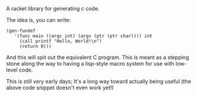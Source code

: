 A racket library for generating c code.

The idea is, you can write:

    (gen-fundef
       '(func main ((argc int) (argv (ptr (ptr char)))) int
         (call printf "Hello, World!\n")
         (return 0)))

And this will spit out the equivalent C program. This is meant as a
stepping stone along the way to having a lisp-style macro system for use
with low-level code.

This is still *very* early days; It's a long way toward actually being
useful (the above code snippet doesn't even work yet!)
